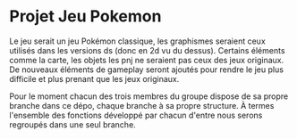 # Projet Jeu Pokemon

Le jeu serait un jeu Pokémon classique, les graphismes seraient ceux utilisés dans les versions ds (donc en 2d vu du dessus). 
Certains éléments comme la carte, les objets les pnj ne seraient pas ceux des jeux originaux. 
De nouveaux éléments de gameplay seront ajoutés pour rendre le jeu plus difficile et plus prenant que les jeux originaux.

Pour le moment chacun des trois membres du groupe dispose de sa propre branche dans ce dépo, chaque branche à sa propre structure.
À termes l'ensemble des fonctions développé par chacun d'entre nous serons regroupés dans une seul branche.

